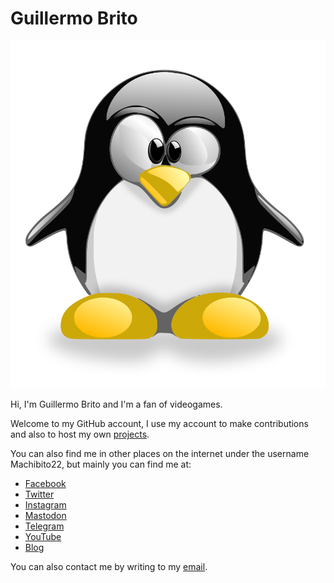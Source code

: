 # Guillermo Brito

![Tux Crystal 2](https://raw.githubusercontent.com/Machibito22/Machibito22/main/images/Tux_Crystal_2.svg)

Hi, I'm Guillermo Brito and I'm a fan of videogames.

Welcome to my GitHub account, I use my account to make contributions and also to host my own [projects](https://github.com/Machibito22?tab=repositories).

You can also find me in other places on the internet under the username Machibito22, but mainly you can find me at:

* [Facebook](https://www.facebook.com/Machibito22)
* [Twitter](https://twiiter.com/Machibito22)
* [Instagram](https://www.instagram.com/machibito22)
* [Mastodon](https://fosstodon.org/@Machibito22)
* [Telegram](https://t.me/Machibito22)
* [YouTube](https://www.youtube.com/@Machibito22)
* [Blog](https://machibito22.github.io/)

You can also contact me by writing to my [email](mailto:machibito22@gmail.com).
